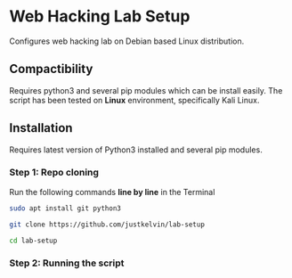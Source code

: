 # Web Hacking Lab Setup
Configures web hacking lab on Debian based Linux distribution.

## **Compactibility**

Requires python3 and several pip modules which can be install easily.
The script has been tested on **Linux** environment, specifically Kali Linux.

## **Installation**

Requires latest version of Python3 installed and several pip modules.

### **Step 1: Repo cloning**

Run the following commands **line by line** in the Terminal

```bash
sudo apt install git python3

git clone https://github.com/justkelvin/lab-setup

cd lab-setup
```

### **Step 2: Running the script**

```bash

```



